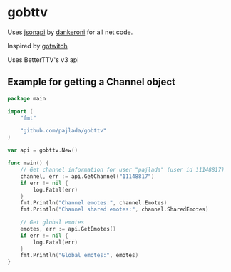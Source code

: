 # gobttv

Uses [jsonapi](https://github.com/dankeroni/jsonapi) by [dankeroni](https://github.com/dankeroni) for all net code.

Inspired by [gotwitch](https://github.com/dankeroni/gotwitch)

Uses BetterTTV's v3 api

## Example for getting a Channel object
```go
package main

import (
    "fmt"

    "github.com/pajlada/gobttv"
)

var api = gobttv.New()

func main() {
    // Get channel information for user "pajlada" (user id 11148817)
    channel, err := api.GetChannel("11148817")
    if err != nil {
        log.Fatal(err)
    }
    fmt.Println("Channel emotes:", channel.Emotes)
    fmt.Println("Channel shared emotes:", channel.SharedEmotes)

    // Get global emotes
    emotes, err := api.GetEmotes()
    if err != nil {
        log.Fatal(err)
    }
    fmt.Println("Global emotes:", emotes)
}
```
